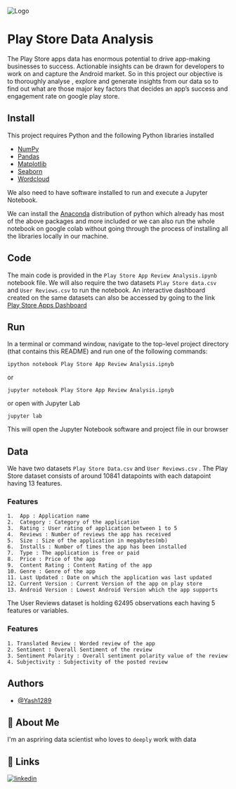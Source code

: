 
![Logo](https://www.freepnglogos.com/uploads/google-play-png-logo/company-google-play-png-logo-2.png)


# Play Store Data Analysis

The Play Store apps data has enormous potential to 
drive app-making businesses to success. Actionable 
insights can be drawn for developers to work on and 
capture the Android market. So in this project our objective is to
thoroughly analyse , explore and generate insights from our data so to
find out what are those major key factors that decides an app’s success
and engagement rate on google play store.


## Install

This project requires Python and the following Python libraries installed

* [NumPy](https://numpy.org/)
* [Pandas](https://pandas.pydata.org/)
* [Matplotlib](https://matplotlib.org/)
* [Seaborn](https://seaborn.pydata.org/)
* [Wordcloud](https://pypi.org/project/wordcloud/)

We also need to have software installed to run and execute a Jupyter Notebook.

We can install the [Anaconda](https://www.anaconda.com/) distribution of python
which already has most of the above packages and more included or we can also run the 
whole notebook on google colab without going through the process of installing all the
libraries locally in our machine.


## Code

The main code is provided in the `Play Store App Review Analysis.ipynb`
notebook file. We will also require the two datasets
`Play Store data.csv` and `User Reviews.csv` to run the
notebook. An interactive dashboard created on the same datasets
can also be accessed by going to the link 
[Play Store Apps Dashboard](https://public.tableau.com/app/profile/shaurabh.pandey/viz/PlayStoreDashboard_16661280481130/Dashboard1?publish=yes)
## Run

In a terminal or command window, navigate to the top-level project directory (that contains this README) 
and run one of the following commands:

```
ipython notebook Play Store App Review Analysis.ipnyb
```
or
```
jupyter notebook Play Store App Review Analysis.ipnyb
```
or open with Jupyter Lab
```
jupyter lab
```
This will open the Jupyter Notebook software and project
file in our browser
## Data

We have two datasets `Play Store Data.csv` and 
`User Reviews.csv` . The Play Store dataset consists of
around 10841 datapoints with each datapoint having 
13 features.

### Features

    1.  App : Application name
    2.  Category : Category of the application
    3.  Rating : User rating of application between 1 to 5
    4.  Reviews : Number of reviews the app has received
    5.  Size : Size of the application in megabytes(mb)
    6.  Installs : Number of times the app has been installed
    7.  Type : The application is free or paid 
    8.  Price : Price of the app
    9.  Content Rating : Content Rating of the app
    10. Genre : Genre of the app 
    11. Last Updated : Date on which the application was last updated
    12. Current Version : Current Version of the app on play store
    13. Android Version : Lowest Android Version which the app supports

The User Reviews dataset is holding 62495
observations each having 5 features or variables.

### Features

    1. Translated Review : Worded review of the app
    2. Sentiment : Overall Sentiment of the review
    3. Sentiment Polarity : Overall sentiment polarity value of the review
    4. Subjectivity : Subjectivity of the posted review
## Authors

- [@Yash1289](https://github.com/Yash1289)


## 🚀 About Me
I'm an aspriring data scientist who loves to `deeply` work with data


## 🔗 Links
[![linkedin](https://img.shields.io/badge/linkedin-0A66C2?style=for-the-badge&logo=linkedin&logoColor=white)](https://www.linkedin.com/in/shaurabh-pandey-69484921a/)


